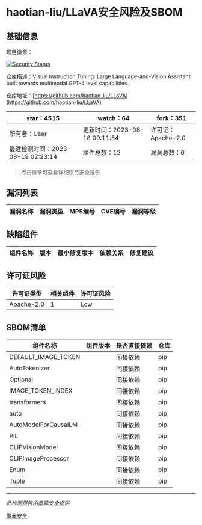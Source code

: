 # haotian-liu/LLaVA安全风险及SBOM

## 基础信息

项目徽章：

[![Security Status](https://www.murphysec.com/platform3/v31/badge/1692602921660600320.svg)](https://www.murphysec.com/console/report/1692602921241169920/1692602921660600320)

仓库描述：Visual Instruction Tuning: Large Language-and-Vision Assistant built towards multimodal GPT-4 level capabilities.

仓库地址：[https://github.com/haotian-liu/LLaVA](https://github.com/haotian-liu/LLaVA)

| star：4515 | watch：64 | fork：351 |
| ----------- | -------------- | ------------ |
| 所有者：User | 更新时间：2023-08-18 09:11:54 | 许可证：Apache-2.0 |
| 最近检测时间：2023-08-19 02:23:14 | 组件总数：12 | 漏洞总数：0 |

> 点击徽章可查看详细项目安全报告



## 漏洞列表

| 漏洞名称 | 漏洞类型 | MPS编号 | CVE编号 | 漏洞等级 |
| ------- | ------ | ------- | ------ | ----- |





## 缺陷组件

| 组件名称 | 版本 | 最小修复版本 | 依赖关系 | 修复建议 |
| -------- | ---- | ------------ | -------- | -------- |





## 许可证风险

| 许可证类型 | 相关组件 | 许可证风险 |
| ---------- | -------- | ---------- |
|Apache-2.0|1|Low|




## SBOM清单

| 组件名称 | 组件版本 | 是否直接依赖 | 仓库 |
| -------- | -------- | ------------ | ---- |
|DEFAULT_IMAGE_TOKEN||间接依赖|pip|
|AutoTokenizer||间接依赖|pip|
|Optional||间接依赖|pip|
|IMAGE_TOKEN_INDEX||间接依赖|pip|
|transformers||间接依赖|pip|
|auto||间接依赖|pip|
|AutoModelForCausalLM||间接依赖|pip|
|PIL||间接依赖|pip|
|CLIPVisionModel||间接依赖|pip|
|CLIPImageProcessor||间接依赖|pip|
|Enum||间接依赖|pip|
|Tuple||间接依赖|pip|


------

*此检测报告由墨菲安全提供*

[墨菲安全](www.murphysec.com)